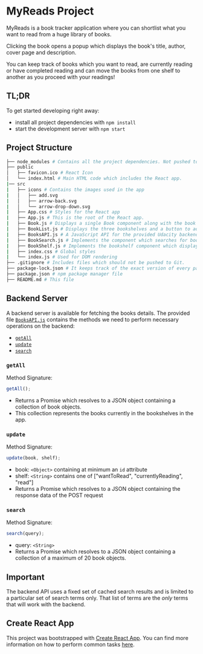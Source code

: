 # MyReads Project

MyReads is a book tracker application where you can shortlist what you want to read from a huge library of books.

Clicking the book opens a popup which displays the book's title, author, cover page and description.

You can keep track of books which you want to read, are currently reading or have completed reading and can move the books from one shelf to another as you proceed with your readings!

## TL;DR

To get started developing right away:

- install all project dependencies with `npm install`
- start the development server with `npm start`

## Project Structure

```bash
├── node_modules # Contains all the project dependencies. Not pushed to Git. It is added using `npm install` command.
├── public
│   ├── favicon.ico # React Icon
│   └── index.html # Main HTML code which includes the React app.
|── src
|   ├── icons # Contains the images used in the app
|   │   ├── add.svg
|   │   ├── arrow-back.svg
|   │   └── arrow-drop-down.svg
|   ├── App.css # Styles for the React app
|   ├── App.js # This is the root of the React app.
|   ├── Book.js # Displays a single Book component along with the book details.
|   ├── BookList.js # Displays the three bookshelves and a button to add books to the shelves
|   ├── BooksAPI.js # A JavaScript API for the provided Udacity backend. Instructions for the methods are given below.
|   ├── BookSearch.js # Implements the component which searches for books from the library (BooksAPI)
|   ├── BookShelf.js # Implements the bookshelf component which displays the books on the respective shelf
|   ├── index.css # Global styles
|   └── index.js # Used for DOM rendering
├── .gitignore # Includes files which should not be pushed to Git.
├── package-lock.json # It keeps track of the exact version of every package that is installed for the project
├── package.json # npm package manager file
├── README.md # This file
```

## Backend Server

A backend server is available for fetching the books details. The provided file [`BooksAPI.js`](src/BooksAPI.js) contains the methods we need to perform necessary operations on the backend:

- [`getAll`](#getall)
- [`update`](#update)
- [`search`](#search)

### `getAll`

Method Signature:

```js
getAll();
```

- Returns a Promise which resolves to a JSON object containing a collection of book objects.
- This collection represents the books currently in the bookshelves in the app.

### `update`

Method Signature:

```js
update(book, shelf);
```

- book: `<Object>` containing at minimum an `id` attribute
- shelf: `<String>` contains one of ["wantToRead", "currentlyReading", "read"]
- Returns a Promise which resolves to a JSON object containing the response data of the POST request

### `search`

Method Signature:

```js
search(query);
```

- query: `<String>`
- Returns a Promise which resolves to a JSON object containing a collection of a maximum of 20 book objects.

## Important

The backend API uses a fixed set of cached search results and is limited to a particular set of search terms only. That list of terms are the _only_ terms that will work with the backend.

## Create React App

This project was bootstrapped with [Create React App](https://github.com/facebook/create-react-app). You can find more information on how to perform common tasks [here](https://github.com/facebook/create-react-app/blob/main/packages/cra-template/template/README.md).
